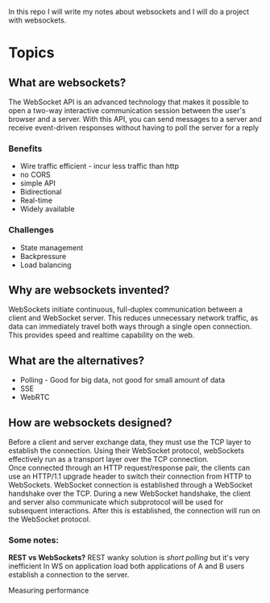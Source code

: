 In this repo I will write my notes about websockets and I will do a project with websockets.

# Topics

## What are websockets?

The WebSocket API is an advanced technology that makes it possible to open a two-way interactive communication session between the user's browser and a server. With this API, you can send messages to a server and receive event-driven responses without having to poll the server for a reply

### Benefits
- Wire traffic efficient - incur less traffic than http
- no CORS
- simple API
- Bidirectional
- Real-time
- Widely available

### Challenges
- State management
- Backpressure
- Load balancing

## Why are websockets invented?
WebSockets initiate continuous, full-duplex communication between a client and WebSocket server. This reduces unnecessary network traffic, as data can immediately travel both ways through a single open connection. This provides speed and realtime capability on the web.

## What are the alternatives?
- Polling - Good for big data, not good for small amount of data
- SSE
- WebRTC

## How are websockets designed?
Before a client and server exchange data, they must use the TCP layer to establish the connection. Using their WebSocket protocol, webSockets effectively run as a transport layer over the TCP connection.  
Once connected through an HTTP request/response pair, the clients can use an HTTP/1.1 upgrade header to switch their connection from HTTP to WebSockets. WebSocket connection is established through a WebSocket handshake over the TCP. During a new WebSocket handshake, the client and server also communicate which subprotocol will be used for subsequent interactions. After this is established, the connection will run on the WebSocket protocol.

### Some notes:

**REST vs WebSockets?**
REST wanky solution is *short polling* but it's very inefficient
In WS on application load both applications of A and B users establish a connection to the server.


Measuring performance
